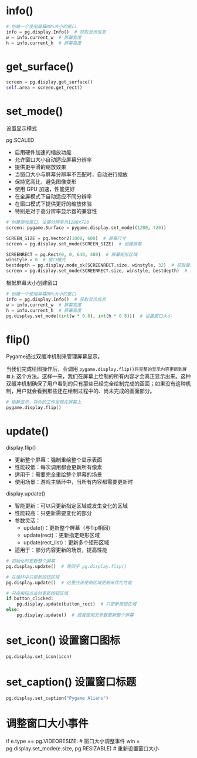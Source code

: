 # info()
```python
# 创建一个使用屏幕80%大小的窗口
info = pg.display.Info()  # 获取显示信息
w = info.current_w  # 屏幕宽度
h = info.current_h  # 屏幕高度
```

# get_surface()
```python
screen = pg.display.get_surface()
self.area = screen.get_rect()
```

# set_mode()
设置显示模式

pg.SCALED

* 启用硬件加速的缩放功能
* 允许窗口大小自动适应屏幕分辨率
* 提供更平滑的缩放效果
* 当窗口大小与屏幕分辨率不匹配时，自动进行缩放
* 保持宽高比，避免图像变形
* 使用 GPU 加速，性能更好
* 在全屏模式下自动适应不同分辨率
* 在窗口模式下提供更好的缩放体验
* 特别是对于高分辨率显示器的兼容性

```python
# 创建游戏窗口，设置分辨率为1280x720
screen: pygame.Surface = pygame.display.set_mode((1280, 720))

SCREEN_SIZE = pg.Vector2(1000, 600)  # 屏幕尺寸
screen = pg.display.set_mode(SCREEN_SIZE)  # 创建屏幕
```

```python
SCREENRECT = pg.Rect(0, 0, 640, 480)  # 屏幕矩形区域
winstyle = 0  # 窗口模式
bestdepth = pg.display.mode_ok(SCREENRECT.size, winstyle, 32)  # 获取最佳颜色深度
screen = pg.display.set_mode(SCREENRECT.size, winstyle, bestdepth)  # 创建显示窗口
```

根据屏幕大小创建窗口

```python
# 创建一个使用屏幕80%大小的窗口
info = pg.display.Info()  # 获取显示信息
w = info.current_w  # 屏幕宽度
h = info.current_h  # 屏幕高度
pg.display.set_mode((int(w * 0.8), int(h * 0.8)))  # 设置窗口大小
```

# flip()

Pygame通过双缓冲机制来管理屏幕显示。

当我们完成绘图操作后，会调用 `pygame.display.flip()将完整的显示内容更新到屏幕上` 这个方法。这样一来，我们在屏幕上绘制的所有内容才会真正显示出来。这种双缓冲机制确保了用户看到的只有那些已经完全绘制完成的画面；如果没有这种机制，用户就会看到那些还在绘制过程中的、尚未完成的画面部分。

```python
# 刷新显示，将你的工作呈现在屏幕上
pygame.display.flip()
```

# update()
display.flip()
* 更新整个屏幕：强制重绘整个显示表面
* 性能较低：每次调用都会更新所有像素
* 适用于：需要完全重绘整个屏幕的场景
* 使用场景：游戏主循环中，当所有内容都需要更新时

display.update()
* 智能更新：可以只更新指定区域或发生变化的区域
* 性能较高：只更新需要变化的部分
* 参数灵活：
    * update()：更新整个屏幕（与flip相同）
    * update(rect)：更新指定矩形区域
    * update(rect_list)：更新多个矩形区域
* 适用于：部分内容更新的场景，提高性能

```python
# 初始化时更新整个屏幕
pg.display.update()  # 等同于 pg.display.flip()

# 在循环中只更新按钮区域
pg.display.update()  # 这里应该使用区域更新来优化性能

# 只在按钮点击时更新按钮区域
if button_clicked:
    pg.display.update(button_rect)  # 只更新按钮区域
else:
    pg.display.update()  # 或者使用无参数更新整个屏幕
```

# set_icon() 设置窗口图标
```python
pg.display.set_icon(icon)
```

# set_caption() 设置窗口标题
```python
pg.display.set_caption("Pygame Aliens")
```

# 调整窗口大小事件
if e.type == pg.VIDEORESIZE:  # 窗口大小调整事件
    win = pg.display.set_mode(e.size, pg.RESIZABLE)  # 重新设置窗口大小

